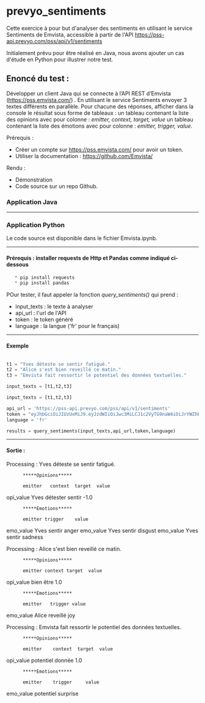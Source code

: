 # prevyo_sentiments

Cette exercice à pour but d'analyser des sentiments en utilisant le service Sentiments de Emvista, accessible à partir de l'API https://pss-api.prevyo.com/pss/api/v1/sentiments

Initialement prévu pour être réalisé en Java, nous avons ajouter un cas d'étude en Python pour illustrer notre test.


## Enoncé du test :

Développer un client Java qui se connecte à l’API REST d’Emvista (https://pss.emvista.com/) . En utilisant le service Sentiments envoyer 3 textes différents en parallèle. Pour chacune des réponses, afficher dans la console le résultat sous forme de tableaux :
un tableau contenant la liste des opinions avec pour colonne : *emitter, context, target, value*
un tableau contenant la liste des émotions avec pour colonne : *emitter, trigger, value.*

Prérequis : 
 * Créer un compte sur https://pss.emvista.com/ pour avoir un token.
 * Utiliser la documentation : https://github.com/Emvista/

Rendu :
 * Démonstration
 * Code source sur un repo Github.


### Application Java



---------------------------------------------------------------------------------------------------------------
### Application Python

Le code source est disponible dans le fichier Emvista.ipynb.

---------------------------------------------------------------------------------------------------------------
#### Prérequis : installer requests de Http et Pandas comme indiqué ci-dessous
```python
   * pip install requests
   * pip install pandas   
```

POur tester, il faut appeler la fonction *query_sentiments()* qui prend :
  * input_texts : le texte à analyser
  * api_url : l'url de l'API 
  * token : le token généré
  * language : la langue ('fr' pour le français)

---------------------------------------------------------------------------------------------------------------
#### Exemple 

```python

t1 = "Yves déteste se sentir fatigué."
t2 = "Alice s'est bien reveillé ce matin."
t3 = "Emvista fait ressortir le potentiel des données textuelles."

input_texts = [t1,t2,t3]

input_texts = [t1,t2,t3]

api_url = 'https://pss-api.prevyo.com/pss/api/v1/sentiments'
token = "eyJhbGciOiJIUzUxMiJ9.eyJzdWIiOiJwc3MiLCJ1c2VyTG9naW4iOiJrYWZhbmRvLnJvZHJpcXVlQGdtYWlsLmNvbSIsInVzZXJJZCI6Mjg5LCJpdGEiOjE2NDEyOTE2NzE2MTgsInJvbGVzIjoiUk9MRV9VU0VSIn0.MmZJdRTWosv2m8R1poiEXWdoedjb7Wh9WkmM9tamDKgn-hYpDWNNQvkHCnv77vqn77QhSKukl8_A86DV1TvS_w"
language = 'fr'

results = query_sentiments(input_texts,api_url,token,language)
```
---------------------------------------------------------------------------------------------------------------
#### Sortie : 

Processing : Yves déteste se sentir fatigué.

          *****Opinions*****

          emitter   context  target  value
opi_value    Yves  détester  sentir   -1.0 

          *****Emotions*****

          emitter trigger    value
emo_value    Yves  sentir    anger
emo_value    Yves  sentir  disgust
emo_value    Yves  sentir  sadness



Processing : Alice s'est bien reveillé ce matin.

          *****Opinions*****

          emitter context target  value
opi_value            bien   être    1.0 

          *****Emotions*****

          emitter   trigger value
emo_value   Alice  reveillé   joy



Processing : Emvista fait ressortir le potentiel des données textuelles.

          *****Opinions*****

          emitter    context  target  value
opi_value          potentiel  donnée    1.0 

          *****Emotions*****

          emitter    trigger     value
emo_value          potentiel  surprise
